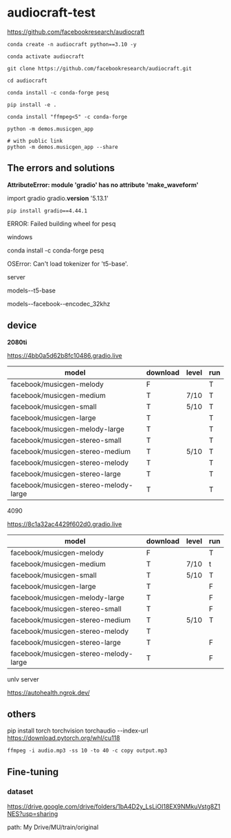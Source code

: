 # audiocraft-test

https://github.com/facebookresearch/audiocraft

```
conda create -n audiocraft python==3.10 -y

conda activate audiocraft

git clone https://github.com/facebookresearch/audiocraft.git 

cd audiocraft

conda install -c conda-forge pesq

pip install -e .

conda install "ffmpeg<5" -c conda-forge

python -m demos.musicgen_app
```

```
# with public link
python -m demos.musicgen_app --share
```






## The errors and solutions

**AttributeError: module 'gradio' has no attribute 'make_waveform'**

import gradio
gradio.__version__
'5.13.1'

`pip install gradio==4.44.1`



ERROR: Failed building wheel for pesq

windows

conda install -c conda-forge pesq



OSError: Can't load tokenizer for 't5-base'.

server

models--t5-base

models--facebook--encodec_32khz

## device

**2080ti**


https://4bb0a5d62b8fc10486.gradio.live



| model                                 | download | level | run  |
| ------------------------------------- | -------- | ----- | ---- |
| facebook/musicgen-melody              | F        |       | T    |
| facebook/musicgen-medium              | T        | 7/10  | T    |
| facebook/musicgen-small               | T        | 5/10  | T    |
| facebook/musicgen-large               | T        |       | T    |
| facebook/musicgen-melody-large        | T        |       | T    |
| facebook/musicgen-stereo-small        | T        |       | T    |
| facebook/musicgen-stereo-medium       | T        | 5/10  | T    |
| facebook/musicgen-stereo-melody       | T        |       | T    |
| facebook/musicgen-stereo-large        | T        |       | T    |
| facebook/musicgen-stereo-melody-large | T        |       | T    |



4090



https://8c1a32ac4429f602d0.gradio.live



| model                                 | download | level | run  |
| ------------------------------------- | -------- | ----- | ---- |
| facebook/musicgen-melody              | F        |       | T    |
| facebook/musicgen-medium              | T        | 7/10  | t    |
| facebook/musicgen-small               | T        | 5/10  | T    |
| facebook/musicgen-large               | T        |       | F    |
| facebook/musicgen-melody-large        | T        |       | F    |
| facebook/musicgen-stereo-small        | T        |       | F    |
| facebook/musicgen-stereo-medium       | T        | 5/10  | T    |
| facebook/musicgen-stereo-melody       | T        |       |      |
| facebook/musicgen-stereo-large        | T        |       | F    |
| facebook/musicgen-stereo-melody-large | T        |       | F    |



unlv server 

https://autohealth.ngrok.dev/


## others
pip install torch torchvision torchaudio --index-url https://download.pytorch.org/whl/cu118

```
ffmpeg -i audio.mp3 -ss 10 -to 40 -c copy output.mp3
```

## Fine-tuning
### dataset
https://drive.google.com/drive/folders/1bA4D2y_LsLiOI18EX9NMkuVstg8Z1NES?usp=sharing

path: My Drive/MU/train/original



